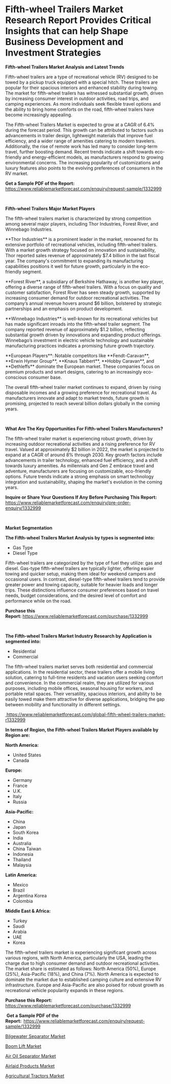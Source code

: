 <p><h1>Fifth-wheel Trailers Market Research Report Provides Critical Insights that can help Shape Business Development and Investment Strategies</h1></p><p><strong>Fifth-wheel Trailers Market Analysis and Latest Trends</strong></p>
<p><p>Fifth-wheel trailers are a type of recreational vehicle (RV) designed to be towed by a pickup truck equipped with a special hitch. These trailers are popular for their spacious interiors and enhanced stability during towing. The market for fifth-wheel trailers has witnessed substantial growth, driven by increasing consumer interest in outdoor activities, road trips, and camping experiences. As more individuals seek flexible travel options and the ability to bring home comforts on the road, fifth-wheel trailers have become increasingly appealing.</p><p>The Fifth-wheel Trailers Market is expected to grow at a CAGR of 6.4% during the forecast period. This growth can be attributed to factors such as advancements in trailer design, lightweight materials that improve fuel efficiency, and a wider range of amenities catering to modern travelers. Additionally, the rise of remote work has led many to consider long-term travel, further boosting demand. Recent trends indicate a shift towards eco-friendly and energy-efficient models, as manufacturers respond to growing environmental concerns. The increasing popularity of customizations and luxury features also points to the evolving preferences of consumers in the RV market.</p></p>
<p><strong>Get a Sample PDF of the Report:&nbsp;</strong> <a href="https://www.reliablemarketforecast.com/enquiry/request-sample/1332999?utm_campaign=2932&utm_medium=2&utm_source=Github&utm_content=ia&utm_term=24032025&utm_id=fifth-wheel-trailers">https://www.reliablemarketforecast.com/enquiry/request-sample/1332999</a></p>
<p>&nbsp;</p>
<p><strong>Fifth-wheel Trailers Major Market Players</strong></p>
<p><p>The fifth-wheel trailers market is characterized by strong competition among several major players, including Thor Industries, Forest River, and Winnebago Industries. </p><p>**Thor Industries** is a prominent leader in the market, renowned for its extensive portfolio of recreational vehicles, including fifth-wheel trailers. With a market growth strategy focused on innovation and sustainability, Thor reported sales revenue of approximately $7.4 billion in the last fiscal year. The company's commitment to expanding its manufacturing capabilities positions it well for future growth, particularly in the eco-friendly segment.</p><p>**Forest River**, a subsidiary of Berkshire Hathaway, is another key player, offering a diverse range of fifth-wheel trailers. With a focus on quality and customer satisfaction, Forest River has seen steady growth, supported by increasing consumer demand for outdoor recreational activities. The company’s annual revenue hovers around $6 billion, bolstered by strategic partnerships and an emphasis on product development.</p><p>**Winnebago Industries** is well-known for its recreational vehicles but has made significant inroads into the fifth-wheel trailer segment. The company reported revenue of approximately $1.2 billion, reflecting substantial growth driven by innovations and expanding product offerings. Winnebago’s investment in electric vehicle technology and sustainable manufacturing practices indicates a promising future growth trajectory.</p><p>**European Players**: Notable competitors like **Fendt-Caravan**, **Erwin Hymer Group**, **Knaus Tabbert**, **Hobby Caravan**, and **Dethleffs** dominate the European market. These companies focus on premium products and smart designs, catering to an increasingly eco-conscious consumer base.</p><p>The overall fifth-wheel trailer market continues to expand, driven by rising disposable incomes and a growing preference for recreational travel. As manufacturers innovate and adapt to market trends, future growth is promising, projected to reach several billion dollars globally in the coming years.</p></p>
<p>&nbsp;</p>
<p><strong>What Are The Key Opportunities For Fifth-wheel Trailers Manufacturers?</strong></p>
<p><p>The fifth-wheel trailer market is experiencing robust growth, driven by increasing outdoor recreational activities and a rising preference for RV travel. Valued at approximately $2 billion in 2022, the market is projected to expand at a CAGR of around 8% through 2030. Key growth factors include advancements in trailer technology, enhanced fuel efficiency, and a shift towards luxury amenities. As millennials and Gen Z embrace travel and adventure, manufacturers are focusing on customizable, eco-friendly options. Future trends indicate a strong emphasis on smart technology integration and sustainability, shaping the market's evolution in the coming years.</p></p>
<p><strong>Inquire or Share Your Questions If Any Before Purchasing This Report:</strong> <a href="https://www.reliablemarketforecast.com/enquiry/pre-order-enquiry/1332999?utm_campaign=2932&utm_medium=2&utm_source=Github&utm_content=ia&utm_term=24032025&utm_id=fifth-wheel-trailers">https://www.reliablemarketforecast.com/enquiry/pre-order-enquiry/1332999</a></p>
<p>&nbsp;</p>
<p><strong>Market Segmentation</strong></p>
<p><strong>The Fifth-wheel Trailers Market Analysis by types is segmented into:</strong></p>
<p><ul><li>Gas Type</li><li>Diesel Type</li></ul></p>
<p><p>Fifth-wheel trailers are categorized by the type of fuel they utilize: gas and diesel. Gas-type fifth-wheel trailers are typically lighter, offering easier towing and quicker setup, making them ideal for weekend campers and occasional users. In contrast, diesel-type fifth-wheel trailers tend to provide greater power and towing capacity, suitable for heavier loads and longer trips. These distinctions influence consumer preferences based on travel needs, budget considerations, and the desired level of comfort and performance while on the road.</p></p>
<p><strong>Purchase this Report:&nbsp;</strong><a href="https://www.reliablemarketforecast.com/purchase/1332999?utm_campaign=2932&utm_medium=2&utm_source=Github&utm_content=ia&utm_term=24032025&utm_id=fifth-wheel-trailers">https://www.reliablemarketforecast.com/purchase/1332999</a></p>
<p>&nbsp;</p>
<p><strong>The Fifth-wheel Trailers Market Industry Research by Application is segmented into:</strong></p>
<p><ul><li>Residential</li><li>Commercial</li></ul></p>
<p><p>The fifth-wheel trailers market serves both residential and commercial applications. In the residential sector, these trailers offer a mobile living solution, catering to full-time residents and vacation users seeking comfort and convenience. In the commercial realm, they are utilized for various purposes, including mobile offices, seasonal housing for workers, and portable retail spaces. Their versatility, spacious interiors, and ability to be easily towed make them attractive for diverse applications, bridging the gap between mobility and functionality in different settings.</p></p>
<p><a href="https://www.reliablemarketforecast.com/global-fifth-wheel-trailers-market-r1332999?utm_campaign=2932&utm_medium=2&utm_source=Github&utm_content=ia&utm_term=24032025&utm_id=fifth-wheel-trailers">&nbsp;https://www.reliablemarketforecast.com/global-fifth-wheel-trailers-market-r1332999</a></p>
<p><strong>In terms of Region, the Fifth-wheel Trailers Market Players available by Region are:</strong></p>
<p>
    <p> <strong> North America: </strong>
        <ul>
            <li>United States</li>
            <li>Canada</li>
        </ul>
        </p> 
    <p> <strong> Europe: </strong>
        <ul>
            <li>Germany</li>
            <li>France</li>
            <li>U.K.</li>
            <li>Italy</li>
            <li>Russia</li>
        </ul>
        </p> 
    <p> <strong> Asia-Pacific: </strong>
        <ul>
            <li>China</li>
            <li>Japan</li>
            <li>South Korea</li>
            <li>India</li>
            <li>Australia</li>
            <li>China Taiwan</li>
            <li>Indonesia</li>
            <li>Thailand</li>
            <li>Malaysia</li>
        </ul>
        </p> 
    <p> <strong> Latin America: </strong>
        <ul>
            <li>Mexico</li>
            <li>Brazil</li>
            <li>Argentina Korea</li>
            <li>Colombia</li>
        </ul>
        </p> 
    <p> <strong> Middle East & Africa: </strong>
        <ul>
            <li>Turkey</li>
            <li>Saudi</li>
            <li>Arabia</li>
            <li>UAE</li>
            <li>Korea</li>
        </ul>
    </p>
    </p>
<p><p>The fifth-wheel trailers market is experiencing significant growth across various regions, with North America, particularly the USA, leading the charge due to high consumer demand and outdoor recreational activities. The market share is estimated as follows: North America (50%), Europe (25%), Asia-Pacific (18%), and China (7%). North America is expected to dominate the market due to established camping culture and extensive RV infrastructure. Europe and Asia-Pacific are also poised for robust growth as recreational vehicle popularity expands in these regions.</p></p>
<p><strong>Purchase this Report: </strong><a href="https://www.reliablemarketforecast.com/purchase/1332999?utm_campaign=2932&utm_medium=2&utm_source=Github&utm_content=ia&utm_term=24032025&utm_id=fifth-wheel-trailers">https://www.reliablemarketforecast.com/purchase/1332999</a></p>
<p>&nbsp;<strong>Get a Sample PDF of the Report:&nbsp;&nbsp;</strong><a href="https://www.reliablemarketforecast.com/enquiry/request-sample/1332999?utm_campaign=2932&utm_medium=2&utm_source=Github&utm_content=ia&utm_term=24032025&utm_id=fifth-wheel-trailers">https://www.reliablemarketforecast.com/enquiry/request-sample/1332999</a></p>
<p><strong></strong></p>
<p><p><a href="https://www.linkedin.com/pulse/bilgewater-separator-industry-outlook-20252032-revenue-zqx6e?utm_campaign=2932&utm_medium=2&utm_source=Github&utm_content=ia&utm_term=24032025&utm_id=fifth-wheel-trailers">Bilgewater Separator Market</a></p><p><a href="https://www.linkedin.com/pulse/boom-lift-market-size-growing-cagr-146-forecast-till-2032-gswre?utm_campaign=2932&utm_medium=2&utm_source=Github&utm_content=ia&utm_term=24032025&utm_id=fifth-wheel-trailers">Boom Lift Market</a></p><p><a href="https://www.linkedin.com/pulse/research-report-analysis-air-oil-separator-market-size-share-kxere?utm_campaign=2932&utm_medium=2&utm_source=Github&utm_content=ia&utm_term=24032025&utm_id=fifth-wheel-trailers">Air Oil Separator Market</a></p><p><a href="https://www.linkedin.com/pulse/airlaid-products-market-growth-study-offers-detailed-trajectory-jov0e?utm_campaign=2932&utm_medium=2&utm_source=Github&utm_content=ia&utm_term=24032025&utm_id=fifth-wheel-trailers">Airlaid Products Market</a></p><p><a href="https://www.linkedin.com/pulse/agricultural-tractors-market-size-2025-2032-cagr-136-focus-58kje?utm_campaign=2932&utm_medium=2&utm_source=Github&utm_content=ia&utm_term=24032025&utm_id=fifth-wheel-trailers">Agricultural Tractors Market</a></p></p>